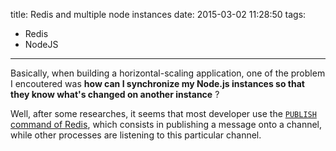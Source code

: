 title: Redis and multiple node instances
date: 2015-03-02 11:28:50
tags:
 - Redis
 - NodeJS
---

Basically, when building a horizontal-scaling application, one of the problem I encoutered was **how can I synchronize my Node.js instances so that they know what's changed on another instance** ?

Well, after some researches, it seems that most developer use the [`PUBLISH` command of Redis](http://redis.io/commands/publish), which consists in publishing a message onto a channel, while other processes are listening to this particular channel.